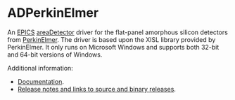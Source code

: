 ADPerkinElmer
=============
An 
[EPICS](http://www.aps.anl.gov/epics/) 
[areaDetector](https://cars.uchicago.edu/software/epics/areaDetector.html) 
driver for the flat-panel amorphous silicon detectors from 
[PerkinElmer](http://optoelectronics.perkinelmer.com/catalog/Category.aspx?CategoryName=X-Ray+Cameras).
The driver is based upon the XISL library provided by PerkinElmer. 
It only runs on Microsoft Windows and supports both 32-bit and 64-bit versions of Windows.

Additional information:
* [Documentation](https://cars.uchicago.edu/software/epics/PerkinElmerDoc.html).
* [Release notes and links to source and binary releases](RELEASE.md).
